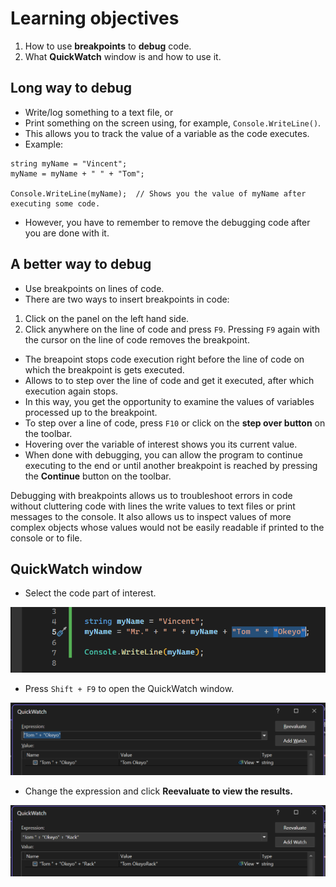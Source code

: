# Learning objectives
1. How to use <b>breakpoints</b> to <b>debug</b> 
code.
2. What <b>QuickWatch</b> window is and how to 
use it.

## Long way to debug
- Write/log something to a text file, or
- Print something on the screen using, for 
example, `Console.WriteLine()`.
- This allows you to track the value of a variable 
as the code executes.
- Example:

```
string myName = "Vincent";
myName = myName + " " + "Tom";

Console.WriteLine(myName);	// Shows you the value of myName after executing some code.
```

- However, you have to remember to remove the 
debugging code after you are done with it.

## A better way to debug
- Use breakpoints on lines of code.
- There are two ways to insert breakpoints in code:
1. Click on the panel on the left hand side.
2. Click anywhere on the line of code and press 
`F9`. Pressing `F9` again with the cursor on the 
line of code removes the breakpoint.
- The breapoint stops code execution right before 
the line of code on which the breakpoint is gets 
executed.
- Allows to to step over the line of code and get 
it executed, after which execution again stops.
- In this way, you get the opportunity to examine 
the values of variables processed up to the 
breakpoint.
- To step over a line of code, press `F10` or click 
on the <b> step over button</b> on the toolbar.
- Hovering over the variable of interest shows 
you its current value.
- When done with debugging, you can allow the 
program to continue executing to the end or until 
another breakpoint is reached by pressing the 
<b>Continue</b> button on the toolbar.

Debugging with breakpoints allows us to 
troubleshoot errors in code without cluttering 
code with lines the write values to text files 
or print messages to the console. It also allows 
us to inspect values of more complex objects whose 
values would not be easily readable if printed to 
the console or to file.

## QuickWatch window
- Select the code part of interest.<br>

![Watch select](./Images/WatchSelect.png)

- Press `Shift + F9` to open the QuickWatch window.</b> 

![QuickWatch Window](./Images/QuickWatchWindow.png)

- Change the expression and click <b>Reevaluate 
to view the results.</b>

![Quick Watch Reevaluate](./Images/QuickWatchReevaluate.png)

